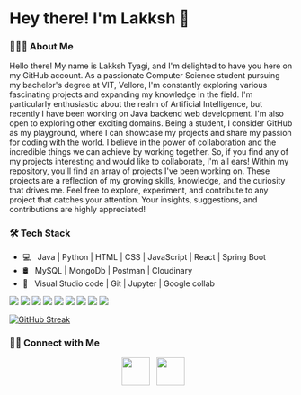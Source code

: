 <h1> Hey there! I'm Lakksh 👋 </h1>

<h3> 👨🏻‍💻 About Me </h3>

Hello there! My name is Lakksh Tyagi, and I'm delighted to have you here on my GitHub account. As a passionate Computer Science student pursuing my bachelor's degree at VIT, Vellore, I'm constantly exploring various fascinating projects and expanding my knowledge in the field. I'm particularly enthusiastic about the realm of Artificial Intelligence, but recently I have been working on Java backend web development. I'm also open to exploring other exciting domains. Being a student, I consider GitHub as my playground, where I can showcase my projects and share my passion for coding with the world. I believe in the power of collaboration and the incredible things we can achieve by working together. So, if you find any of my projects interesting and would like to collaborate, I'm all ears! Within my repository, you'll find an array of projects I've been working on. These projects are a reflection of my growing skills, knowledge, and the curiosity that drives me. Feel free to explore, experiment, and contribute to any project that catches your attention. Your insights, suggestions, and contributions are highly appreciated!

<h3>🛠 Tech Stack</h3>

- 💻 &nbsp; Java | Python | HTML | CSS | JavaScript | React | Spring Boot  
- 🛢 &nbsp; MySQL | MongoDb | Postman | Cloudinary
- 🔧 &nbsp;  Visual Studio code  | Git |  Jupyter | Google collab

</p>
<p>
<img src="https://img.shields.io/badge/Java-ED8B00?style=for-the-badge&logo=openjdk&logoColor=white">
<img src="https://img.shields.io/badge/Python-3776AB?style=for-the-badge&logo=python&logoColor=white">
<img src="https://img.shields.io/badge/JavaScript-F7DF1E?style=for-the-badge&logo=javascript&logoColor=black">
<img src="https://img.shields.io/badge/React-20232A?style=for-the-badge&logo=react&logoColor=61DAFB">
<img src="https://img.shields.io/badge/MongoDB-4EA94B?style=for-the-badge&logo=mongodb&logoColor=white">
<img src="https://img.shields.io/badge/tailwindcss-%2338B2AC.svg?style=for-the-badge&logo=tailwind-css&logoColor=white">
<img src="https://img.shields.io/badge/HTML5-E34F26?style=flat-square&logo=html5&logoColor=white">
<img src="https://img.shields.io/badge/CSS3-1572B6?style=flat-square&logo=css3&logoColor=white">
<img src="https://img.shields.io/badge/MySQL-005C84?style=flat-square&logo=mysql&logoColor=white">
</p>

[![GitHub Streak](https://github-readme-streak-stats.herokuapp.com?user=Lakkshhh&theme=blood&date_format=j%20M%5B%20Y%5D&card_width=1000)](https://git.io/streak-stats)

<h3> 🤝🏻 Connect with Me </h3>

<p align="center">
&nbsp; <a href="https://www.linkedin.com/in/lakksh-tyagi-9297b6230/" target="_blank" rel="noopener noreferrer"><img src="https://img.icons8.com/plasticine/100/000000/linkedin.png" width="50" /></a>
&nbsp; <a href="mailto:lakksh.tyagi22@gmail.com" target="_blank" rel="noopener noreferrer"><img src="https://img.icons8.com/plasticine/100/000000/gmail.png"  width="50" /></a>
</p>
